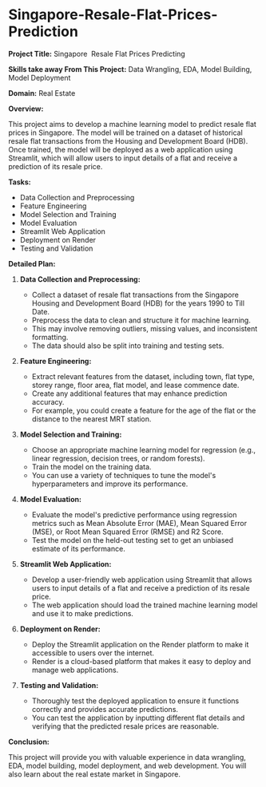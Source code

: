 # Singapore-Resale-Flat-Prices-Prediction

**Project Title:** Singapore  Resale Flat Prices Predicting

**Skills take away From This Project:** Data Wrangling, EDA, Model Building, Model Deployment

**Domain:** Real Estate

**Overview:**

This project aims to develop a machine learning model to predict resale flat prices in Singapore. The model will be trained on a dataset of historical resale flat transactions from the Housing and Development Board (HDB). Once trained, the model will be deployed as a web application using Streamlit, which will allow users to input details of a flat and receive a prediction of its resale price.

**Tasks:**

* Data Collection and Preprocessing
* Feature Engineering
* Model Selection and Training
* Model Evaluation
* Streamlit Web Application
* Deployment on Render
* Testing and Validation

**Detailed Plan:**

1. **Data Collection and Preprocessing:**

    * Collect a dataset of resale flat transactions from the Singapore Housing and Development Board (HDB) for the years 1990 to Till Date.
    * Preprocess the data to clean and structure it for machine learning.
    * This may involve removing outliers, missing values, and inconsistent formatting.
    * The data should also be split into training and testing sets.

2. **Feature Engineering:**

    * Extract relevant features from the dataset, including town, flat type, storey range, floor area, flat model, and lease commence date.
    * Create any additional features that may enhance prediction accuracy.
    * For example, you could create a feature for the age of the flat or the distance to the nearest MRT station.

3. **Model Selection and Training:**

    * Choose an appropriate machine learning model for regression (e.g., linear regression, decision trees, or random forests).
    * Train the model on the training data.
    * You can use a variety of techniques to tune the model's hyperparameters and improve its performance.

4. **Model Evaluation:**

    * Evaluate the model's predictive performance using regression metrics such as Mean Absolute Error (MAE), Mean Squared Error (MSE), or Root Mean Squared Error (RMSE) and R2 Score.
    * Test the model on the held-out testing set to get an unbiased estimate of its performance.

5. **Streamlit Web Application:**

    * Develop a user-friendly web application using Streamlit that allows users to input details of a flat and receive a prediction of its resale price.
    * The web application should load the trained machine learning model and use it to make predictions.

6. **Deployment on Render:**

    * Deploy the Streamlit application on the Render platform to make it accessible to users over the internet.
    * Render is a cloud-based platform that makes it easy to deploy and manage web applications.

7. **Testing and Validation:**

    * Thoroughly test the deployed application to ensure it functions correctly and provides accurate predictions.
    * You can test the application by inputting different flat details and verifying that the predicted resale prices are reasonable.

**Conclusion:**

This project will provide you with valuable experience in data wrangling, EDA, model building, model deployment, and web development. You will also learn about the real estate market in Singapore.
